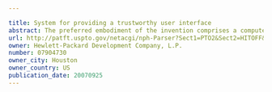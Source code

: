 ```yaml
---

title: System for providing a trustworthy user interface
abstract: The preferred embodiment of the invention comprises a computer system which employs a trusted display processor (), which has a trusted processor () and trusted memory () physically and functionally distinct from the processor and memory of the computer system. The trusted display processor () is immune to unauthorised modification or inspection of internal data. It is physical to prevent forgery, tamper-resistant to prevent counterfeiting, and has crypto functions () to securely communicate at a distance. The trusted display processor () interacts with a user's smartcard () in order to extract and display a trusted image, or seal (), generate a digital signature of the bitmap of a document image and control the video memory () so that other processes of the computer system cannot subvert the image during the signing process. The user interacts with the trusted display processor via a trusted switch ().
url: http://patft.uspto.gov/netacgi/nph-Parser?Sect1=PTO2&Sect2=HITOFF&p=1&u=%2Fnetahtml%2FPTO%2Fsearch-adv.htm&r=1&f=G&l=50&d=PALL&S1=07904730&OS=07904730&RS=07904730
owner: Hewlett-Packard Development Company, L.P.
number: 07904730
owner_city: Houston
owner_country: US
publication_date: 20070925
---
```


